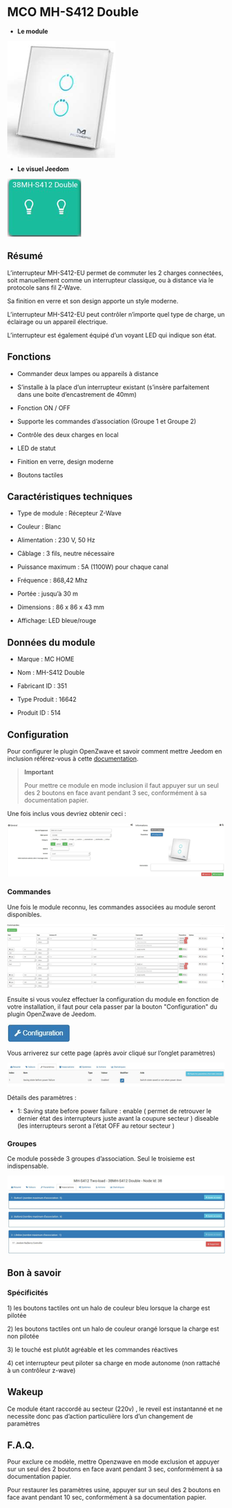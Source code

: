MCO MH-S412 Double
==================

-   **Le module**

![module](images/mco.mhs412/module.jpg)

-   **Le visuel Jeedom**

![vuedefaut1](images/mco.mhs412/vuedefaut1.jpg)

Résumé
------


L’interrupteur MH-S412-EU permet de commuter les 2 charges connectées,
soit manuellement comme un interrupteur classique, ou à distance via le
protocole sans fil Z-Wave.

Sa finition en verre et son design apporte un style moderne.

L’interrupteur MH-S412-EU peut contrôler n’importe quel type de charge,
un éclairage ou un appareil électrique.

L’interrupteur est également équipé d’un voyant LED qui indique son
état.

Fonctions
---------

-   Commander deux lampes ou appareils à distance

-   S’installe à la place d’un interrupteur existant (s’insère parfaitement dans une boite d’encastrement de 40mm)

-   Fonction ON / OFF

-   Supporte les commandes d’association (Groupe 1 et Groupe 2)

-   Contrôle des deux charges en local

-   LED de statut

-   Finition en verre, design moderne

-   Boutons tactiles

Caractéristiques techniques
---------------------------

-   Type de module : Récepteur Z-Wave

-   Couleur : Blanc

-   Alimentation : 230 V, 50 Hz

-   Câblage : 3 fils, neutre nécessaire

-   Puissance maximum : 5A (1100W) pour chaque canal

-   Fréquence : 868,42 Mhz

-   Portée : jusqu’à 30 m

-   Dimensions : 86 x 86 x 43 mm

-   Affichage: LED bleue/rouge

Données du module
-----------------

-   Marque : MC HOME

-   Nom : MH-S412 Double

-   Fabricant ID : 351

-   Type Produit : 16642

-   Produit ID : 514

Configuration
-------------

Pour configurer le plugin OpenZwave et savoir comment mettre Jeedom en
inclusion référez-vous à cette
[documentation](https://doc.jeedom.com/fr_FR/plugins/automation%20protocol/openzwave/).

> **Important**
>
> Pour mettre ce module en mode inclusion il faut appuyer sur un seul
> des 2 boutons en face avant pendant 3 sec, conformément à sa
> documentation papier.

Une fois inclus vous devriez obtenir ceci :

![Plugin Zwave](images/mco.mhs412/information.jpg)

### Commandes

Une fois le module reconnu, les commandes associées au module seront
disponibles.

![Commandes](images/mco.mhs412/commandes.jpg)

Ensuite si vous voulez effectuer la configuration du module en fonction
de votre installation, il faut pour cela passer par la bouton
"Configuration" du plugin OpenZwave de Jeedom.

![Configuration plugin Zwave](images/plugin/bouton_configuration.jpg)

Vous arriverez sur cette page (après avoir cliqué sur l’onglet
paramètres)

![Config1](images/mco.mhs412/config1.jpg)

Détails des paramètres :

-   1: Saving state before power failure : enable ( permet de retrouver le dernier état des interrupteurs juste avant la coupure secteur ) diseable (les interrupteurs seront a l’état OFF au retour secteur )

### Groupes

Ce module possède 3 groupes d’association. Seul le troisieme est
indispensable.

![Groupe](images/mco.mhs412/groupe.jpg)

Bon à savoir
------------

### Spécificités

1\) les boutons tactiles ont un halo de couleur bleu lorsque la charge
est pilotée

2\) les boutons tactiles ont un halo de couleur orangé lorsque la charge
est non pilotée

3\) le touché est plutôt agréable et les commandes réactives

4\) cet interrupteur peut piloter sa charge en mode autonome (non
rattaché à un contrôleur z-wave)

Wakeup
------

Ce module étant raccordé au secteur (220v) , le reveil est instantanné
et ne necessite donc pas d’action particulière lors d’un changement de
paramètres

F.A.Q.
------

Pour exclure ce modèle, mettre Openzwave en mode exclusion et appuyer
sur un seul des 2 boutons en face avant pendant 3 sec, conformément à sa
documentation papier.

Pour restaurer les paramètres usine, appuyer sur un seul des 2 boutons
en face avant pendant 10 sec, conformément à sa documentation papier.
